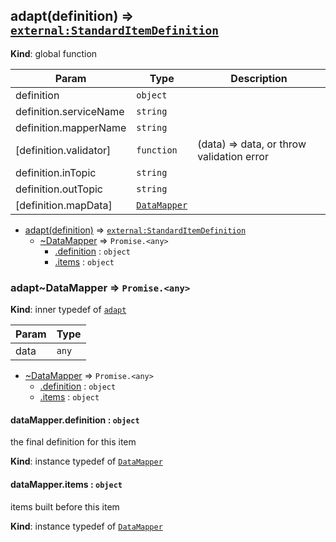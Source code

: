 <a name="adapt"></a>

## adapt(definition) ⇒ [<code>external:StandardItemDefinition</code>](https://github.com/zhaoyao91/the-holder/blob/master/api.md#Holder..StandardItemDefinition)
**Kind**: global function  

| Param | Type | Description |
| --- | --- | --- |
| definition | <code>object</code> |  |
| definition.serviceName | <code>string</code> |  |
| definition.mapperName | <code>string</code> |  |
| [definition.validator] | <code>function</code> | (data) => data, or throw validation error |
| definition.inTopic | <code>string</code> |  |
| definition.outTopic | <code>string</code> |  |
| [definition.mapData] | [<code>DataMapper</code>](#adapt..DataMapper) |  |


* [adapt(definition)](#adapt) ⇒ [<code>external:StandardItemDefinition</code>](https://github.com/zhaoyao91/the-holder/blob/master/api.md#Holder..StandardItemDefinition)
    * [~DataMapper](#adapt..DataMapper) ⇒ <code>Promise.&lt;any&gt;</code>
        * [.definition](#adapt..DataMapper+definition) : <code>object</code>
        * [.items](#adapt..DataMapper+items) : <code>object</code>

<a name="adapt..DataMapper"></a>

### adapt~DataMapper ⇒ <code>Promise.&lt;any&gt;</code>
**Kind**: inner typedef of [<code>adapt</code>](#adapt)  

| Param | Type |
| --- | --- |
| data | <code>any</code> | 


* [~DataMapper](#adapt..DataMapper) ⇒ <code>Promise.&lt;any&gt;</code>
    * [.definition](#adapt..DataMapper+definition) : <code>object</code>
    * [.items](#adapt..DataMapper+items) : <code>object</code>

<a name="adapt..DataMapper+definition"></a>

#### dataMapper.definition : <code>object</code>
the final definition for this item

**Kind**: instance typedef of [<code>DataMapper</code>](#adapt..DataMapper)  
<a name="adapt..DataMapper+items"></a>

#### dataMapper.items : <code>object</code>
items built before this item

**Kind**: instance typedef of [<code>DataMapper</code>](#adapt..DataMapper)  
